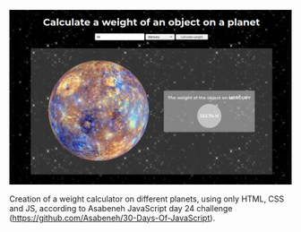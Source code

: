 ![alt text](./resources/images/project.png)

Creation of a weight calculator on different planets, using only HTML, CSS and JS, according to Asabeneh JavaScript day 24 challenge (https://github.com/Asabeneh/30-Days-Of-JavaScript).